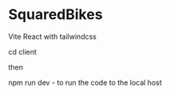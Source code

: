 # SquaredBikes
Vite React with tailwindcss

cd client

then


npm run dev  - to run the code to the local host


